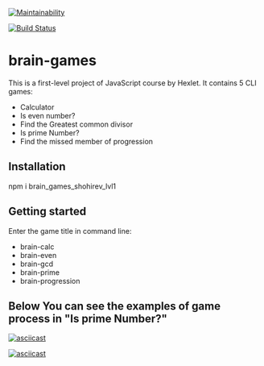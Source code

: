[![Maintainability](https://api.codeclimate.com/v1/badges/a4fa75e1ce42edae243e/maintainability)](https://codeclimate.com/github/shohirev/project-lvl1-s486/maintainability)

[![Build Status](https://travis-ci.com/shohirev/project-lvl1-s486.svg?branch=master)](https://travis-ci.com/shohirev/project-lvl1-s486)

# brain-games

This is a first-level project of JavaScript course by Hexlet. It contains 5 CLI games:

- Calculator
- Is even number?
- Find the Greatest common divisor
- Is prime Number?
- Find the missed member of progression

## Installation

npm i brain_games_shohirev_lvl1

## Getting started

Enter the game title in command line:
- brain-calc
- brain-even
- brain-gcd
- brain-prime
- brain-progression

## Below You can see the examples of game process in "Is prime Number?"

[![asciicast](https://asciinema.org/a/wQbByKcx11JTFF5zvsDiggzla.svg)](https://asciinema.org/a/wQbByKcx11JTFF5zvsDiggzla)

[![asciicast](https://asciinema.org/a/2saff4bu3f7nYAqc0eIjwUO5n.svg)](https://asciinema.org/a/2saff4bu3f7nYAqc0eIjwUO5n)

